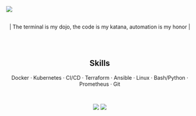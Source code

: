 <img src="https://github.com/user-attachments/assets/caa26325-c057-4cb6-b701-497da0a703a3" align="center">
<br>
<br>
<p align="center"> | The terminal is my dojo, the code is my katana, automation is my honor | </p>
<br>
<br>
<h2 align="center"> Skills </h2>
<p align="center"> Docker · Kubernetes · CI/CD · Terraform · Ansible · Linux · Bash/Python · Prometheus · Git </p>
<br>
<p align="center">
  <a href="https://linkedin.com/in/yourprofile" ><img src="https://img.shields.io/badge/-LinkedIn-0077B5?style=flat-square&logo=linkedin&logoColor=white"/></a>
  <a href="https://t.me/yourusername"><img src="https://img.shields.io/badge/-Telegram-2CA5E0?style=flat-square&logo=telegram&logoColor=white"/></a>
</p>

